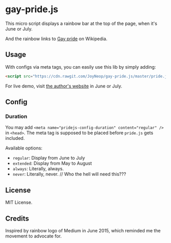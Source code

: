 # gay-pride.js

This micro script displays a rainbow bar at the top of the page, when it's June or July.

And the rainbow links to [Gay pride](https://en.wikipedia.org/wiki/Gay_pride) on Wikipedia.

## Usage

With configs via meta tags, you can easily use this lib by simply adding:

```html
<script src="https://cdn.rawgit.com/JoyNeop/gay-pride.js/master/pride.js"></script>
```

For live demo, visit [the author's website](http://joyneop.xyz/) in June or July.

## Config

### Duration

You may add `<meta name="pridejs-config-duration" content="regular" />` in `<head>`. The meta tag is supposed to be placed before `pride.js` gets included.

Available options:

- `regular`: Display from June to July
- `extended`: Display from May to August
- `always`: Literally, always.
- `never`: Literally, never. // Who the hell will need this???

## License

MIT License.

## Credits

Inspired by rainbow logo of Medium in June 2015, which reminded me the movement to advocate for.
